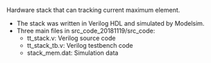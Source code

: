 Hardware stack that can tracking current maximum element. 
- The stack was written in Verilog HDL and simulated by Modelsim.
- Three main files in src_code_20181119/src_code:
  - tt_stack.v: Verilog source code
  - tt_stack_tb.v: Verilog testbench code
  - stack_mem.dat: Simulation data 
  
